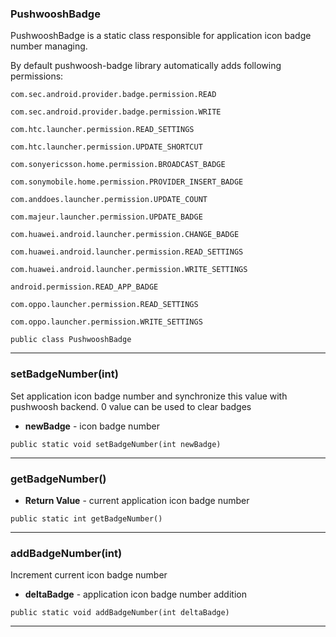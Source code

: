 ### PushwooshBadge <a name="PushwooshBadge"></a>
PushwooshBadge is a static class responsible for application icon badge number managing. 

 By default pushwoosh-badge library automatically adds following permissions:

 	com.sec.android.provider.badge.permission.READ 

 	com.sec.android.provider.badge.permission.WRITE 

 	com.htc.launcher.permission.READ_SETTINGS 

 	com.htc.launcher.permission.UPDATE_SHORTCUT 

 	com.sonyericsson.home.permission.BROADCAST_BADGE 

 	com.sonymobile.home.permission.PROVIDER_INSERT_BADGE 

 	com.anddoes.launcher.permission.UPDATE_COUNT 

 	com.majeur.launcher.permission.UPDATE_BADGE 

 	com.huawei.android.launcher.permission.CHANGE_BADGE 

 	com.huawei.android.launcher.permission.READ_SETTINGS 

 	com.huawei.android.launcher.permission.WRITE_SETTINGS 

 	android.permission.READ_APP_BADGE 

 	com.oppo.launcher.permission.READ_SETTINGS 

 	com.oppo.launcher.permission.WRITE_SETTINGS 

```
public class PushwooshBadge
```
---
### setBadgeNumber(int) <a name="setBadgeNumber(int)"></a>
Set application icon badge number and synchronize this value with pushwoosh backend.
 0 value can be used to clear badges

 
* **newBadge** - icon badge number
```
public static void setBadgeNumber(int newBadge)
```
---
### getBadgeNumber() <a name="getBadgeNumber()"></a>

* **Return Value** - current application icon badge number
```
public static int getBadgeNumber()
```
---
### addBadgeNumber(int) <a name="addBadgeNumber(int)"></a>
Increment current icon badge number

 
* **deltaBadge** - application icon badge number addition
```
public static void addBadgeNumber(int deltaBadge)
```
---
